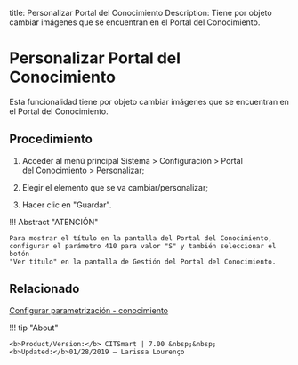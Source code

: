 title: Personalizar Portal del Conocimiento
Description: Tiene por objeto cambiar imágenes que se encuentran en el Portal del Conocimiento.
# Personalizar Portal del Conocimiento

Esta funcionalidad tiene por objeto cambiar imágenes que se encuentran en el Portal del Conocimiento.

Procedimiento
-------------

1.  Acceder al menú principal Sistema \> Configuración \> Portal
    del Conocimiento \> Personalizar;

2.  Elegir el elemento que se va cambiar/personalizar;

3.  Hacer clic en "Guardar".

!!! Abstract "ATENCIÓN"

    Para mostrar el título en la pantalla del Portal del Conocimiento,
    configurar el parámetro 410 para valor "S" y también seleccionar el botón
    "Ver título" en la pantalla de Gestión del Portal del Conocimiento.

Relacionado
------------

[Configurar parametrización - conocimiento](/es-es/citsmart-7/platform-administration/parameters-list/configure-parametrization-knowledge.html)

!!! tip "About"

    <b>Product/Version:</b> CITSmart | 7.00 &nbsp;&nbsp;
    <b>Updated:</b>01/28/2019 – Larissa Lourenço
